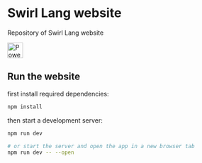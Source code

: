 # Swirl Lang website
Repository of Swirl Lang website

<a class="mt-2 d-block" href="https://vercel.com/?utm_source=swirl-team&utm_campaign=oss">
    <img
        alt="Powered by Vercel"
        src="https://www.datocms-assets.com/31049/1618983297-powered-by-vercel.svg"
        height="35px" />
</a>

## Run the website

first install required dependencies:

```bash
npm install
```

then start a development server:

```bash
npm run dev

# or start the server and open the app in a new browser tab
npm run dev -- --open
```
